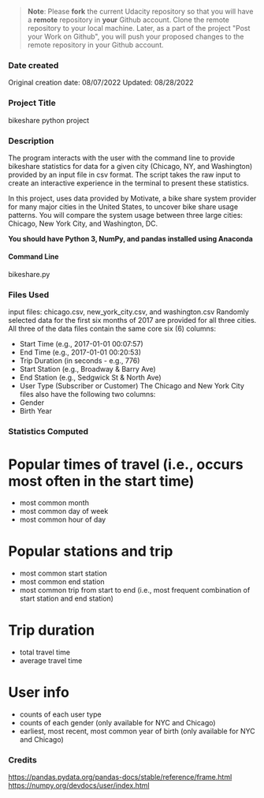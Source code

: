 >**Note**: Please **fork** the current Udacity repository so that you will have a **remote** repository in **your** Github account. Clone the remote repository to your local machine. Later, as a part of the project "Post your Work on Github", you will push your proposed changes to the remote repository in your Github account.

### Date created
Original creation date: 08/07/2022
Updated: 08/28/2022

### Project Title
bikeshare python project

### Description
The program interacts with the user with the command line to provide bikeshare
statistics for data for a given city (Chicago, NY, and Washington) provided by
an input file in csv format. The script takes the raw input to create an
interactive experience in the terminal to present these statistics.

In this project, uses data provided by Motivate, a bike share system provider
for many major cities in the United States, to uncover bike share usage
patterns. You will compare the system usage between three large cities:
Chicago, New York City, and Washington, DC.

**You should have Python 3, NumPy, and pandas installed using Anaconda**

#### Command Line
bikeshare.py

### Files Used
input files: chicago.csv, new_york_city.csv, and washington.csv
Randomly selected data for the first six months of 2017 are provided for all
three cities. All three of the data files contain the same core six (6) columns:
* Start Time (e.g., 2017-01-01 00:07:57)
* End Time (e.g., 2017-01-01 00:20:53)
* Trip Duration (in seconds - e.g., 776)
* Start Station (e.g., Broadway & Barry Ave)
* End Station (e.g., Sedgwick St & North Ave)
* User Type (Subscriber or Customer)
The Chicago and New York City files also have the following two columns:
* Gender
* Birth Year

### Statistics Computed
# Popular times of travel (i.e., occurs most often in the start time)
* most common month
* most common day of week
* most common hour of day
# Popular stations and trip
* most common start station
* most common end station
* most common trip from start to end (i.e., most frequent combination of start station and end station)
# Trip duration
* total travel time
* average travel time
# User info
* counts of each user type
* counts of each gender (only available for NYC and Chicago)
* earliest, most recent, most common year of birth (only available for NYC and Chicago)

### Credits
https://pandas.pydata.org/pandas-docs/stable/reference/frame.html
https://numpy.org/devdocs/user/index.html
